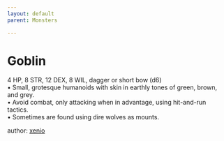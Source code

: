 ```yaml
---
layout: default
parent: Monsters 

--- 
```

# Goblin
4 HP, 8 STR, 12 DEX, 8 WIL, dagger or short bow (d6)  
• Small, grotesque humanoids with skin in earthly tones of green, brown, and grey.  
• Avoid combat, only attacking when in advantage, using hit-and-run tactics.  
• Sometimes are found using dire wolves as mounts.  




author: [xenio](https://xenioinabottle.blogspot.com/2021/02/classic-monsters-for-cairnito-part-1.html) 


